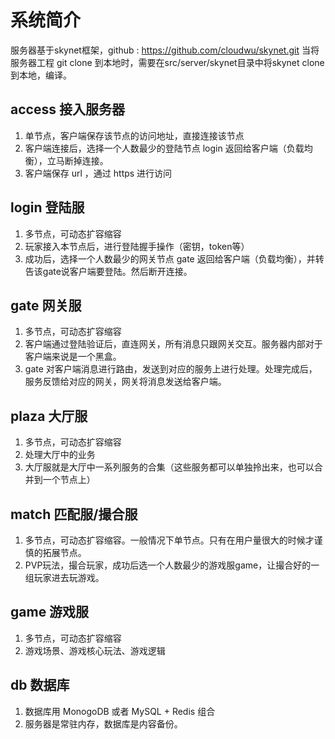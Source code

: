 # 系统简介

服务器基于skynet框架，github : https://github.com/cloudwu/skynet.git
当将服务器工程 git clone 到本地时，需要在src/server/skynet目录中将skynet clone到本地，编译。

## access 接入服务器

1. 单节点，客户端保存该节点的访问地址，直接连接该节点
2. 客户端连接后，选择一个人数最少的登陆节点 login 返回给客户端（负载均衡），立马断掉连接。
3. 客户端保存 url ，通过 https 进行访问

## login 登陆服

1. 多节点，可动态扩容缩容
2. 玩家接入本节点后，进行登陆握手操作（密钥，token等）
3. 成功后，选择一个人数最少的网关节点 gate 返回给客户端（负载均衡），并转告该gate说客户端要登陆。然后断开连接。

## gate 网关服

1. 多节点，可动态扩容缩容
2. 客户端通过登陆验证后，直连网关，所有消息只跟网关交互。服务器内部对于客户端来说是一个黑盒。
3. gate 对客户端消息进行路由，发送到对应的服务上进行处理。处理完成后，服务反馈给对应的网关，网关将消息发送给客户端。

## plaza 大厅服

1. 多节点，可动态扩容缩容
2. 处理大厅中的业务
3. 大厅服就是大厅中一系列服务的合集（这些服务都可以单独拎出来，也可以合并到一个节点上）

## match 匹配服/撮合服

1. 多节点，可动态扩容缩容。一般情况下单节点。只有在用户量很大的时候才谨慎的拓展节点。
2. PVP玩法，撮合玩家，成功后选一个人数最少的游戏服game，让撮合好的一组玩家进去玩游戏。

## game 游戏服

1. 多节点，可动态扩容缩容
2. 游戏场景、游戏核心玩法、游戏逻辑

## db 数据库

1. 数据库用 MonogoDB 或者 MySQL + Redis 组合
2. 服务器是常驻内存，数据库是内容备份。

